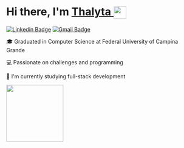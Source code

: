 <h1>Hi there, I'm <a href="https://thalytabdn.github.io">Thalyta
  </a><img align="center" src="assets/wave.gif" height="33px"/>
</h1>

[![Linkedin Badge](https://img.shields.io/badge/-Thalyta-blue?style=flat-square&logo=Linkedin&logoColor=white&link=https://www.linkedin.com/in/thalytabdn/)](https://www.linkedin.com/in/thalytabdn/)
[![Gmail Badge](https://img.shields.io/badge/-thalyta.nascimento@ccc.ufcg.edu.br-c14438?style=flat-square&logo=Gmail&logoColor=white&link=mailto:thalyta.nascimento@ccc.ufcg.edu.br)](mailto:thalyta.nascimento@ccc.ufcg.edu.br)

🎓 Graduated in Computer Science at Federal University of Campina Grande

💻 Passionate on challenges and programming

🎯 I'm currently studying full-stack development


<a href="https://github.com/thalytabdn/github-readme-stats">
  <img align="left" height='150px' src="https://github-readme-stats.vercel.app/api/top-langs/?username=thalytabdn&hide=jupyter%20notebook,html&layout=compact&theme=omni" />
</a><br><br><br><br><br><br><br><br>
<br>
